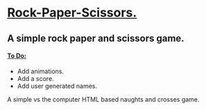 <h1> <ins> Rock-Paper-Scissors. </ins> </h1>

<h2> A simple rock paper and scissors game. </h2>

<h4> <ins> To Do: </ins> </h4>
<ul> 
  <li> Add animations. </li>
  <li> Add a score. </li>
  <li> Add user generated names. </li>
</ul>

<p> A simple vs the computer HTML based naughts and crosses game. </p>

